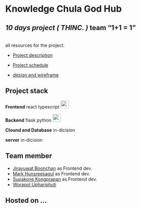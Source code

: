 # Knowledge Chula God Hub 
## *10 days project ( THINC. )* team <q>1+1 = 1</q>

<br>
all resources for the project.

- [Project description](https://docs.google.com/document/d/1JSyAQQS7onfrz4rylOuJ2YZ7Lxr6-Bs5zK3irCddFMA/edit?usp=sharing)

- [Project schedule]( https://docs.google.com/spreadsheets/d/1J5ZeQBW8tueLeW9UfQVjjlLHLRjsFEgvFFmfiL5OKZE/edit?usp=sharing)

- [design and wireframe](https://www.figma.com/file/f34wH6VecwukhGc0DzvSjz/1%2B1%3D1?node-id=0%3A1)

## Project stack

**Frontend** react typescript <img src="https://upload.wikimedia.org/wikipedia/commons/thumb/a/a7/React-icon.svg/1200px-React-icon.svg.png" width ="25">

**Backend**  flask python <img src="https://miro.medium.com/max/800/1*Q5EUk28Xc3iCDoMSkrd1_w.png" width="25">

**Clound and Database** in-dicision

**server** in-dicision

## Team member

- [Jirayuwat Boonchan](https://github.com/jirayuwat12) as Frontend dev.
- [Mark Hunsreesagul](https://github.com/CodingForTheBlind) as Frontend dev.
- [Supakone Kongprapan](https://github.com/preamza02) as Frontend dev.
- [Worapol Uphariphuti](https://github.com/worapol19) 

## Hosted on ...
